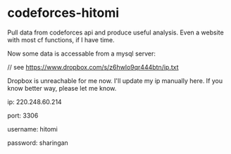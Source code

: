 codeforces-hitomi
=================

Pull data from codeforces api and produce useful analysis. Even a website with most cf functions, if I have time.

Now some data is accessable from a mysql server:

// see https://www.dropbox.com/s/z6hwlo9qr444btn/ip.txt

Dropbox is unreachable for me now.
I'll update my ip manually here.
If you know better way, please let me know.

ip: 220.248.60.214

port: 3306

username: hitomi

password: sharingan
